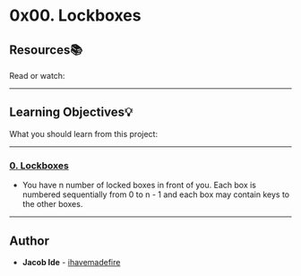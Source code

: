 # 0x00. Lockboxes

## Resources:books:
Read or watch:

---
## Learning Objectives:bulb:
What you should learn from this project:

---

### [0. Lockboxes](./0-lockboxes.py)
* You have n number of locked boxes in front of you. 
Each box is numbered sequentially from 0 to n - 1 and each box may contain keys to the other boxes. 

---

## Author
* **Jacob Ide** - [ihavemadefire](https://github.com/ihavemadefire)